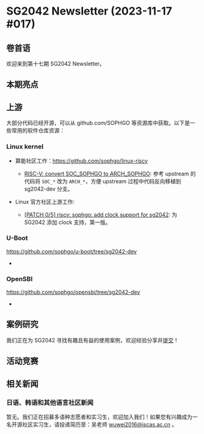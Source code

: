 # SG2042 Newsletter (2023-11-17 #017)

## 卷首语

欢迎来到第十七期 SG2042 Newsletter。

## 本期亮点

## 上游


大部分代码已经开源，可以从 github.com/SOPHGO 等资源库中获取。以下是一些常用的软件仓库资源：

### Linux kernel

+ 算能社区工作：https://github.com/sophgo/linux-riscv

  + [RISC-V: convert SOC_SOPHGO to ARCH_SOPHGO][lk-2]: 参考 upstream 的代码将 `SOC_*` 改为 `ARCH_*`，方便 upstream 过程中代码反向移植到 sg2042-dev 分支。

+ Linux 官方社区上游工作:

  + [[PATCH 0/5] riscv: sophgo: add clock support for sg2042][lk-1]: 为 SG2042 添加 clock 支持，第一版。

[lk-1]:https://lore.kernel.org/linux-riscv/cover.1699879741.git.unicorn_wang@outlook.com/
[lk-2]:https://github.com/sophgo/linux-riscv/pull/80

### U-Boot

https://github.com/sophgo/u-boot/tree/sg2042-dev

+ 

### OpenSBI

https://github.com/sophgo/opensbi/tree/sg2042-dev 

+ 

## 案例研究

我们正在为 SG2042 寻找有趣且有益的使用案例，欢迎经验分享并[提交](https://github.com/sophgocommunity/SG2042-Newsletter/pulls)！

## 活动竞赛


## 相关新闻

### 日语、韩语和其他语言社区新闻

暂无。我们正在招募多语种志愿者和实习生，欢迎加入我们！如果您有兴趣成为一名开源社区实习生，请投递简历至：吴老师 [wuwei2016@iscas.ac.cn](mailto:wuwei2016@iscas.ac.cn) 。